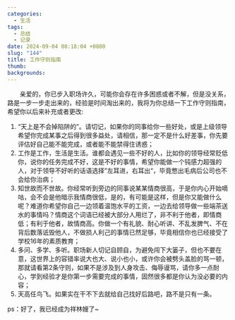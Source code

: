 ```yaml
---
categories:
  - 生活
tags:
  - 总结
  - 记录
date: 2024-09-04 08:18:04 +0800
slug: "144"
title: 工作守则指南
thumb: 
backgrounds:
---
```


&emsp;&emsp;亲爱的，你已步入职场许久，可能你会存在许多困惑或者不解，但是没关系，路是一步一步走出来的，经验是时间淘出来的，我将为你总结一下工作守则指南，希望你以后来补充或者更改:

1. “天上是不会掉陷阱的”。请切记，如果你的同事给你一些好处，或是上级领导希望你完成某事之后得到很多益处，请相信，那一定不是什么好差事，你先要评估好自己能不能完成，或者能不能禁得住诱惑；
2. 工作是工作，生活是生活。谁都会遇见一些不好的人，比如你的领导经常贬低你，说你的任务完成不好，这是不好的事情，希望你能做一个钝感力超强的人，对于领导不好听的话语选择”左耳进，右耳出“，毕竟憋出毛病后公司也不会给你治病；
3. 知世故而不世故。你经常听到旁边的同事说某某情商很高，于是你内心开始嘀咕，会不会是他暗示我情商很低，是的，有可能是这样，但是你又能做什么呢？难道你希望你自己一边领着温饱水平的工资，一边去给领导做一些端茶送水的事情吗？情商这个词语已经被大部分人用烂了，非不利于他者，即情商低；有利于他者，故情商高。你做一个有礼貌、耐心听讲、不乱发脾气、不在背后数落诋毁他人，不做损人利己的事情已然足够，毕竟相信你也已经接受了学校16年的素质教育；
4. 多问、多学、多听。职场新人切记自顾自，为避免闯下大篓子，但也不要在意，这世界上的容错率说大也大、说小也小，或许你会被劈头盖脸的骂一顿，那就请看第2条守则，如果不是涉及到人身攻击、侮辱谩骂，请你多一点耐心，学到经验才是你第一步需要完成的事情，固然很多都是你认为没必要的内容；
5. 天高任鸟飞。如果实在干不下去就给自己找好后路吧，路不是只有一条。

ps：好了，我已经成为祥林嫂了~